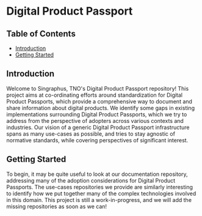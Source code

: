 # Digital Product Passport

## Table of Contents

- [Introduction](#introduction)
- [Getting Started](#getting-started)

## Introduction

Welcome to Singraphus, TNO's Digital Product Passport repository! This project aims at co-ordinating efforts around standardization for Digital Product Passports, which provide a comprehensive way to document and share information about digital products. We identify some gaps in existing implementations surrounding Digital Product Passports, which we try to address from the perspective of adopters across various contexts and industries. Our vision of a generic Digital Product Passport infrastructure spans as many use-cases as possible, and tries to stay agnostic of normative standards, while covering perspectives of significant interest.

## Getting Started

To begin, it may be quite useful to look at our documentation repository, addressing many of the adoption considerations for Digital Product Passports. The use-cases repositories we provide are similarly interesting to identify how we put together many of the complex technologies involved in this domain. This project is still a work-in-progress, and we will add the missing repositories as soon as we can!
